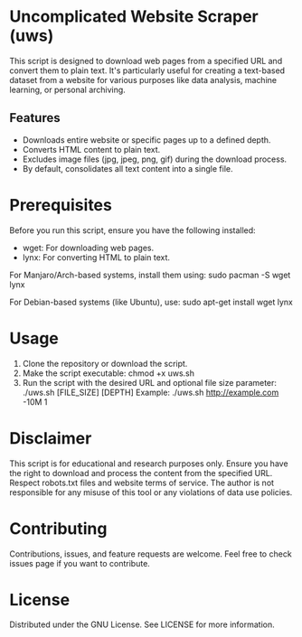 # Uncomplicated Website Scraper (uws)

This script is designed to download web pages from a specified URL and convert them to plain text. It's particularly useful for creating a text-based dataset from a website for various purposes like data analysis, machine learning, or personal archiving.

## Features

- Downloads entire website or specific pages up to a defined depth.
- Converts HTML content to plain text.
- Excludes image files (jpg, jpeg, png, gif) during the download process.
- By default, consolidates all text content into a single file.

# Prerequisites

Before you run this script, ensure you have the following installed:
- wget: For downloading web pages.
- lynx: For converting HTML to plain text.

For Manjaro/Arch-based systems, install them using:
sudo pacman -S wget lynx

For Debian-based systems (like Ubuntu), use:
sudo apt-get install wget lynx

# Usage

1. Clone the repository or download the script.
2. Make the script executable:
   chmod +x uws.sh
3. Run the script with the desired URL and optional file size parameter:
   ./uws.sh <URL> [FILE_SIZE] [DEPTH]
   Example:
   ./uws.sh http://example.com -10M 1

# Disclaimer

This script is for educational and research purposes only. Ensure you have the right to download and process the content from the specified URL. Respect robots.txt files and website terms of service. The author is not responsible for any misuse of this tool or any violations of data use policies.

# Contributing

Contributions, issues, and feature requests are welcome. Feel free to check issues page if you want to contribute.

# License

Distributed under the GNU License. See LICENSE for more information.


